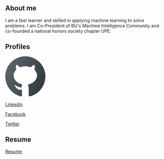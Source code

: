 ## About me
I am a fast learner and skilled in applying machine learning to solve problems. I am Co-President of BU's Machine Intelligence Community and co-founded a national honors society chapter UPE.

## Profiles

[![Github](https://github.com/juliusfrost/juliusfrost.github.io/blob/master/icons/iconfinder_social_media_social_media_logo_github_2993771.png)](https://github.com/juliusfrost "Julius Frost Github Profile")

[Linkedin](https://www.linkedin.com/in/juliusfrost/ "Julius Frost Linkedin Profile")

[Facebook](https://www.facebook.com/JuliusFrost0 "Julius Frost Facebook Profile")

[Twitter](https://twitter.com/Julius_Frost "Julius Frost Twitter Profile")

## Resume

[Resume](https://docs.google.com/document/d/1H7k8g9ms0jF8SuNRmB_uAb5LnApnFTRKMHQsTPFiCWU/edit?usp=sharing "Julius Frost Resume")
